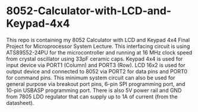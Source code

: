 # 8052-Calculator-with-LCD-and-Keypad-4x4

This repo is containing my 8052 Calculator with LCD and Keypad 4x4 Final Project for Microprocessor System Lecture. 
This interfacing circuit is using ATS89S52-24PU for the microcontroller and running at 16 MHz clock speed from crystal oscillator using 33pF ceramic caps.
Keypad 4x4 is used for input device via PORT1 (Column) and PORT3 (Row).
LCD 16x2 is used for output device and connected to 8052 via PORT2 for data pins and PORT0 for command pins.
This minimum system circuit can also be used for general purpose via breakout port pins, 6-pin SPI programming port, and 10-pin USBASP programming port.
There is also 5V power rail and GND from 7805 LDO regulator that can supply up to 1A of current (from the datasheet).
